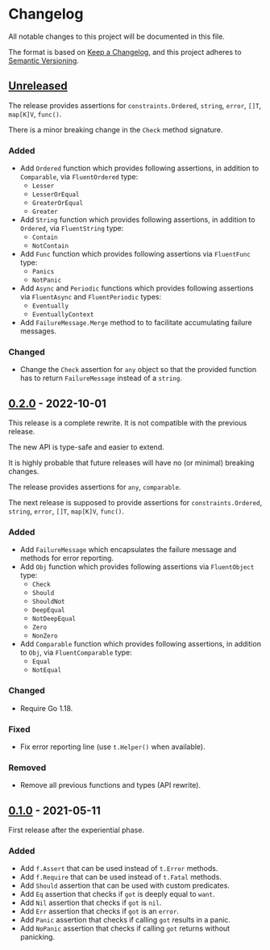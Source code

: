 # Changelog

All notable changes to this project will be documented in this file.

The format is based on [Keep a Changelog](https://keepachangelog.com/en/1.1.0/),
and this project adheres to [Semantic Versioning](https://semver.org/spec/v2.0.0.html).

## [Unreleased](https://github.com/pellared/fluentassert/compare/v0.2.0...HEAD)

The release provides assertions for
`constraints.Ordered`, `string`, `error`, `[]T`, `map[K]V`, `func()`.

There is a minor breaking change in the `Check` method signature.

### Added

- Add `Ordered` function which provides following assertions,
  in addition to `Comparable`, via `FluentOrdered` type:
  - `Lesser`
  - `LesserOrEqual`
  - `GreaterOrEqual`
  - `Greater`
- Add `String` function which provides following assertions,
  in addition to `Ordered`, via `FluentString` type:
  - `Contain`
  - `NotContain`
- Add `Func` function which provides following assertions
  via `FluentFunc` type:
  - `Panics`
  - `NotPanic`
- Add `Async` and `Periodic` functions which provides following assertions
  via `FluentAsync` and `FluentPeriodic` types:
  - `Eventually`
  - `EventuallyContext`
- Add `FailureMessage.Merge` method to to facilitate accumulating failure messages.

### Changed

- Change the `Check` assertion for `any` object so that the
  provided function has to return `FailureMessage`
  instead of a `string`.

## [0.2.0](https://github.com/pellared/fluentassert/releases/tag/v0.2.0) - 2022-10-01

This release is a complete rewrite.
It is not compatible with the previous release.

The new API is type-safe and easier to extend.

It is highly probable that future releases will have no (or minimal)
breaking changes.

The release provides assertions for `any`, `comparable`.

The next release is supposed to provide assertions for
`constraints.Ordered`, `string`, `error`, `[]T`, `map[K]V`, `func()`.

### Added

- Add `FailureMessage` which encapsulates the failure message
  and methods for error reporting.
- Add `Obj` function which provides following assertions
  via `FluentObject` type:
  - `Check`
  - `Should`
  - `ShouldNot`
  - `DeepEqual`
  - `NotDeepEqual`
  - `Zero`
  - `NonZero`
- Add `Comparable` function which provides following assertions,
  in addition to `Obj`, via `FluentComparable` type:
  - `Equal`
  - `NotEqual`

### Changed

- Require Go 1.18.

### Fixed

- Fix error reporting line (use `t.Helper()` when available).

### Removed

- Remove all previous functions and types (API rewrite).

## [0.1.0](https://github.com/pellared/fluentassert/releases/tag/v0.1.0) - 2021-05-11

First release after the experiential phase.

### Added

- Add `f.Assert` that can be used instead of `t.Error` methods.
- Add `f.Require` that can be used instead of `t.Fatal` methods.
- Add `Should` assertion that can be used with custom predicates.
- Add `Eq` assertion that checks if `got` is deeply equal to `want`.
- Add `Nil` assertion that checks if `got` is `nil`.
- Add `Err` assertion that checks if `got` is an `error`.
- Add `Panic` assertion that checks if calling `got` results in a panic.
- Add `NoPanic` assertion that checks if calling `got` returns without panicking.
